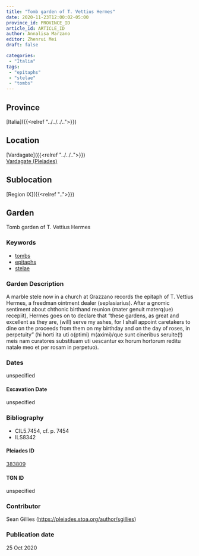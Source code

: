 ```yaml
---
title: "Tomb garden of T. Vettius Hermes"
date: 2020-11-23T12:00:02-05:00
province_id: PROVINCE_ID
article_id: ARTICLE_ID
author: Annalisa Marzano
editor: Zhenrui Mei
draft: false

categories:
 - "Italia"
tags:
 - "epitaphs"
 - "stelae"
 - "tombs"
---
```


## Province

[Italia]({{<relref "../../../..">}})

<!--### Province Description-->

<!-- DESCRIPTION -->


## Location

[Vardagate]({{<relref "../../..">}}) \
[Vardagate (Pleiades)](https://pleiades.stoa.org/places/383809)

<!--### Location Description-->

<!-- LEAVE THIS BLANK FOR NOW -->

## Sublocation

[Region IX]({{<relref "..">}})

<!--### Sublocation Description-->

<!-- DESCRIPTION -->


## Garden

Tomb garden of T. Vettius Hermes

### Keywords

- [tombs](http://vocab.getty.edu/page/aat/300005926)
- [epitaphs](http://vocab.getty.edu/page/aat/300028729)
- [stelae](http://vocab.getty.edu/page/aat/300007023)

### Garden Description

A marble stele now in a church at Grazzano records the epitaph of T. Vettius Hermes, a freedman ointment dealer (seplasiarius). After a gnomic sentiment about chthonic birthand reunion (mater genuit materq(ue) recepiit), Hermes goes on to declare that “these gardens, as great and excellent as they are, (will) serve my ashes, for I shall appoint caretakers to dine on the proceeds from them on my birthday and on the day of roses, in perpetuity” (hi horti ita uti o(ptimi) m(aximi)/que sunt cineribus seruite(!) meis nam curatores substituam uti uescantur ex horum hortorum reditu natale meo et per rosam in perpetuo).

<!--### Maps-->

<!--
OLD WAY (DO NOT USE)
![alt_text](../../images/image_name.ext)
*CAPTION*

NEW WAY ↓↓↓↓
{{< figure src="../../images/image_name.ext" alt="ALT_TEXT" title="CAPTION" >}}
-->

<!--### Images-->


### Dates

unspecified

#### Excavation Date

unspecified

### Bibliography

* CIL5.7454, cf. p. 7454
* ILS8342


<!--#### Periodo ID-->

<!-- [PERIODO_ID](https://pleiades.stoa.org/places/PLEIADES_ID) -->

#### Pleiades ID

[383809](https://pleiades.stoa.org/places/383809)

#### TGN ID

unspecified

### Contributor

Sean Gillies (https://pleiades.stoa.org/author/sgillies)

### Publication date

25 Oct 2020

<!--### Related articles-->

<!-- Links to other related articles. Leave blank for now -->
